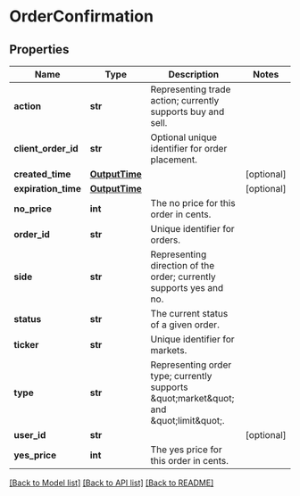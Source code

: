 # OrderConfirmation

## Properties
Name | Type | Description | Notes
------------ | ------------- | ------------- | -------------
**action** | **str** | Representing trade action; currently supports buy and sell. | 
**client_order_id** | **str** | Optional unique identifier for order placement. | 
**created_time** | [**OutputTime**](OutputTime.md) |  | [optional] 
**expiration_time** | [**OutputTime**](OutputTime.md) |  | [optional] 
**no_price** | **int** | The no price for this order in cents. | 
**order_id** | **str** | Unique identifier for orders. | 
**side** | **str** | Representing direction of the order; currently supports yes and no. | 
**status** | **str** | The current status of a given order. | 
**ticker** | **str** | Unique identifier for markets. | 
**type** | **str** | Representing order type; currently supports \&quot;market\&quot; and \&quot;limit\&quot;. | 
**user_id** | **str** |  | [optional] 
**yes_price** | **int** | The yes price for this order in cents. | 

[[Back to Model list]](../README.md#documentation-for-models) [[Back to API list]](../README.md#documentation-for-api-endpoints) [[Back to README]](../README.md)

